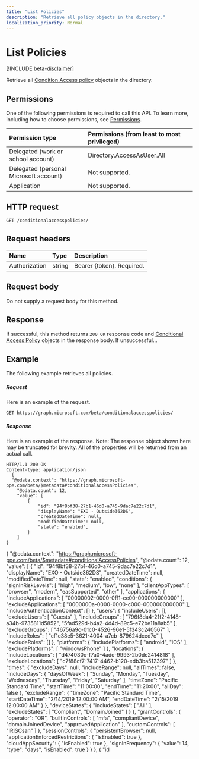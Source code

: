 ```yaml
---
title: "List Policies"
description: "Retrieve all policy objects in the directory."
localization_priority: Normal
---
```


# List Policies

[!INCLUDE [beta-disclaimer](../../includes/beta-disclaimer.md)]

Retrieve all [Condition Access policy](../resources/ConditionalAccessPolicies.md) objects in the directory.

## Permissions
One of the following permissions is required to call this API. To learn more, including how to choose permissions, see [Permissions](/graph/permissions-reference).

|Permission type      | Permissions (from least to most privileged)              |
|:--------------------|:---------------------------------------------------------|
|Delegated (work or school account) | Directory.AccessAsUser.All    |
|Delegated (personal Microsoft account) | Not supported.    |
|Application | Not supported. |

## HTTP request
<!-- { "blockType": "ignored" } -->
```http
GET /conditionalaccesspolicies/
```
## Request headers
| Name       | Type | Description|
|:---------------|:--------|:----------|
| Authorization  | string  | Bearer {token}. Required. |

## Request body
Do not supply a request body for this method.

## Response

If successful, this method returns `200 OK` response code and [Conditional Access Policy](../resources/ConditionalAccessPolicies.md) objects in the response body. If unsuccessful...

## Example
The following example retrieves all policies.

##### Request
Here is an example of the request.

```http
GET https://graph.microsoft.com/beta/conditionalaccesspolicies/
```

##### Response
Here is an example of the response. Note: The response object shown here may be truncated for brevity. All of the properties will be returned from an actual call.

```http
HTTP/1.1 200 OK
Content-type: application/json
  {
  "@odata.context": "https://graph.microsoft-ppe.com/beta/$metadata#conditionalAccessPolicies",
    "@odata.count": 12,
    "value": [
        {
            "id": "94f8bf38-27b1-46d0-a745-9dac7e22c7d1",
            "displayName": "EXO - Outside362DS",
            "createdDateTime": null,
            "modifiedDateTime": null,
            "state": "enabled",
		}
	]
}
```
<!--
{
  "type": "#page.annotation",
  "suppressions": [
    "Error: /api-reference/beta/api/policy-list.md:\r\n      Exception processing links.\r\n    System.ArgumentException: Link Definition was null. Link text: !INCLUDE [beta-disclaimer](../../includes/beta-disclaimer.md)\r\n      at ApiDoctor.Validation.DocFile.get_LinkDestinations()\r\n      at ApiDoctor.Validation.DocSet.ValidateLinks(Boolean includeWarnings, String[] relativePathForFiles, IssueLogger issues, Boolean requireFilenameCaseMatch, Boolean printOrphanedFiles)"
  ]
}
-->



















{
    "@odata.context": "https://graph.microsoft-ppe.com/beta/$metadata#conditionalAccessPolicies",
    "@odata.count": 12,
    "value": [
        {
            "id": "94f8bf38-27b1-46d0-a745-9dac7e22c7d1",
            "displayName": "EXO - Outside362DS",
            "createdDateTime": null,
            "modifiedDateTime": null,
            "state": "enabled",
            "conditions": {
                "signInRiskLevels": [
                    "high",
                    "medium",
                    "low",
                    "none"
                ],
                "clientAppTypes": [
                    "browser",
                    "modern",
                    "easSupported",
                    "other"
                ],
                "applications": {
                    "includeApplications": [
                        "00000002-0000-0ff1-ce00-000000000000"
                    ],
                    "excludeApplications": [
                        "0000000a-0000-0000-c000-000000000000"
                    ],
                    "includeAuthenticationContext": []
                },
                "users": {
                    "includeUsers": [],
                    "excludeUsers": [
                        "Guests"
                    ],
                    "includeGroups": [
                        "796f8da4-21f2-4148-a34b-9735811d5852",
                        "5fad529d-b4a2-4d4d-89c5-e72be11a8ab5"
                    ],
                    "excludeGroups": [
                        "46756a9c-01c0-4526-96e1-5f343c240567"
                    ],
                    "includeRoles": [
                        "cf1c38e5-3621-4004-a7cb-879624dced7c"
                    ],
                    "excludeRoles": []
                },
                "platforms": {
                    "includePlatforms": [
                        "android",
                        "iOS"
                    ],
                    "excludePlatforms": [
                        "windowsPhone"
                    ]
                },
                "locations": {
                    "includeLocations": [
                        "d474030c-f7a0-4adc-9993-2b0de2414818"
                    ],
                    "excludeLocations": [
                        "c7f88cf7-7417-4462-b120-edb3ba512397"
                    ]
                },
                "times": {
                    "excludeDays": null,
                    "includeRange": null,
                    "allTimes": false,
                    "includeDays": {
                        "daysOfWeek": [
                            "Sunday",
                            "Monday",
                            "Tuesday",
                            "Wednesday",
                            "Thursday",
                            "Friday",
                            "Saturday"
                        ],
                        "timeZone": "Pacific Standard Time",
                        "startTime": "11:00:00",
                        "endTime": "11:20:00",
                        "allDay": false
                    },
                    "excludeRange": {
                        "timeZone": "Pacific Standard Time",
                        "startDateTime": "2/14/2019 12:00:00 AM",
                        "endDateTime": "2/15/2019 12:00:00 AM"
                    }
                },
                "deviceStates": {
                    "includeStates": [
                        "All"
                    ],
                    "excludeStates": [
                        "Compliant",
                        "DomainJoined"
                    ]
                }
            },
            "grantControls": {
                "operator": "OR",
                "builtInControls": [
                    "mfa",
                    "compliantDevice",
                    "domainJoinedDevice",
                    "approvedApplication"
                ],
                "customControls": [
                    "IRISCsan"
                ]
            },
            "sessionControls": {
                "persistentBrowser": null,
                "applicationEnforcedRestrictions": {
                    "isEnabled": true
                },
                "cloudAppSecurity": {
                    "isEnabled": true
                },
                "signInFrequency": {
                    "value": 14,
                    "type": "days",
                    "isEnabled": true
                }
            }
        },
        {
            "id